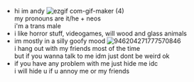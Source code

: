 - hi im andy ![ezgif com-gif-maker (4)](https://user-images.githubusercontent.com/100468611/155840684-aee56bd1-7c51-4721-ae7c-8d0a76e13d0d.png)
 <br> my pronouns are it/he + neos <br> i'm a trans male 
- i like horror stuff, videogames, will wood and glass animals
- im mostly in a silly goofy mood ![946204271777570846](https://user-images.githubusercontent.com/100468611/155839645-f65abdd9-fe04-4367-9bc1-c3facc177923.gif)
<br> i hang out with my friends most of the time
<br> but if you wanna talk to me idm just dont be weird ok
- if you have any problem with me just hide me idc <br> i will hide u if u annoy me or my friends
